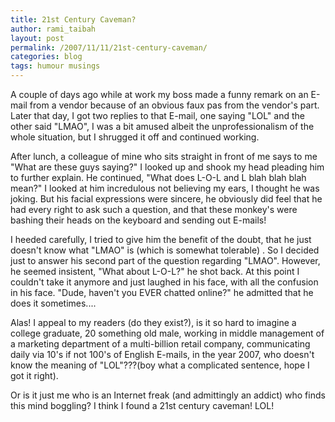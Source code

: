 ```yaml
---
title: 21st Century Caveman?
author: rami_taibah
layout: post
permalink: /2007/11/11/21st-century-caveman/
categories: blog
tags: humour musings 
---
```

A couple of days ago while at work my boss made a funny remark on an E-mail from a vendor because of an obvious faux pas from the vendor's part. Later that day, I got two replies to that E-mail, one saying "LOL" and the other said "LMAO", I was a bit amused albeit the unprofessionalism of the whole situation, but I shrugged it off and continued working.

After lunch, a colleague of mine who sits straight in front of me says to me "What are these guys saying?" I looked up and shook my head pleading him to further explain. He continued, "What does L-O-L and L blah blah blah mean?" I looked at him incredulous not believing my ears, I thought he was joking. But his facial expressions were sincere, he obviously did feel that he had every right to ask such a question, and that these monkey's were bashing their heads on the keyboard and sending out E-mails!

I heeded carefully, I tried to give him the benefit of the doubt, that he just doesn't know what "LMAO" is (which is somewhat tolerable) . So I decided just to answer his second part of the question regarding "LMAO". However, he seemed insistent, "What about L-O-L?" he shot back. At this point I couldn't take it anymore and just laughed in his face, with all the confusion in his face. "Dude, haven't you EVER chatted online?" he admitted that he does it sometimes....

Alas! I appeal to my readers (do they exist?), is it so hard to imagine a college graduate, 20 something old male, working in middle management of a marketing department of a multi-billion retail company, communicating daily via 10's if not 100's of English E-mails, in the year 2007, who doesn't know the meaning of "LOL"???(boy what a complicated sentence, hope I got it right).

Or is it just me who is an Internet freak (and admittingly an addict) who finds this mind boggling?
I think I found a 21st century caveman!
LOL!
